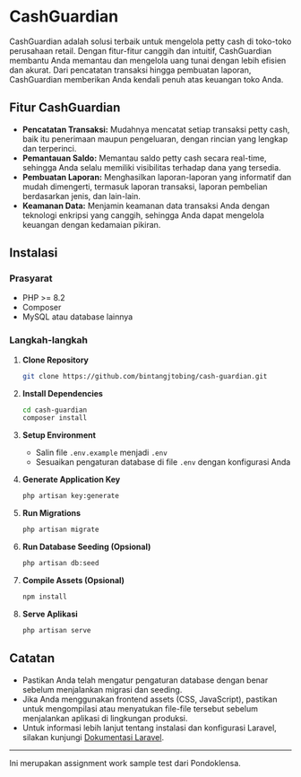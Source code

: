 # CashGuardian

CashGuardian adalah solusi terbaik untuk mengelola petty cash di toko-toko perusahaan retail. Dengan fitur-fitur canggih dan intuitif, CashGuardian membantu Anda memantau dan mengelola uang tunai dengan lebih efisien dan akurat. Dari pencatatan transaksi hingga pembuatan laporan, CashGuardian memberikan Anda kendali penuh atas keuangan toko Anda.

## Fitur CashGuardian

-   **Pencatatan Transaksi:** Mudahnya mencatat setiap transaksi petty cash, baik itu penerimaan maupun pengeluaran, dengan rincian yang lengkap dan terperinci.
-   **Pemantauan Saldo:** Memantau saldo petty cash secara real-time, sehingga Anda selalu memiliki visibilitas terhadap dana yang tersedia.
-   **Pembuatan Laporan:** Menghasilkan laporan-laporan yang informatif dan mudah dimengerti, termasuk laporan transaksi, laporan pembelian berdasarkan jenis, dan lain-lain.
-   **Keamanan Data:** Menjamin keamanan data transaksi Anda dengan teknologi enkripsi yang canggih, sehingga Anda dapat mengelola keuangan dengan kedamaian pikiran.

## Instalasi

### Prasyarat

-   PHP >= 8.2
-   Composer
-   MySQL atau database lainnya

### Langkah-langkah

1. **Clone Repository**

    ```bash
    git clone https://github.com/bintangjtobing/cash-guardian.git
    ```

2. **Install Dependencies**

    ```bash
    cd cash-guardian
    composer install
    ```

3. **Setup Environment**

    - Salin file `.env.example` menjadi `.env`
    - Sesuaikan pengaturan database di file `.env` dengan konfigurasi Anda

4. **Generate Application Key**

    ```bash
    php artisan key:generate
    ```

5. **Run Migrations**

    ```bash
    php artisan migrate
    ```

6. **Run Database Seeding (Opsional)**

    ```bash
    php artisan db:seed
    ```

7. **Compile Assets (Opsional)**

    ```bash
    npm install
    ```

8. **Serve Aplikasi**
    ```bash
    php artisan serve
    ```

## Catatan

-   Pastikan Anda telah mengatur pengaturan database dengan benar sebelum menjalankan migrasi dan seeding.
-   Jika Anda menggunakan frontend assets (CSS, JavaScript), pastikan untuk mengompilasi atau menyatukan file-file tersebut sebelum menjalankan aplikasi di lingkungan produksi.
-   Untuk informasi lebih lanjut tentang instalasi dan konfigurasi Laravel, silakan kunjungi [Dokumentasi Laravel](https://laravel.com/docs).

---

Ini merupakan assignment work sample test dari Pondoklensa.
